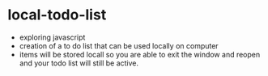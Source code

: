 # local-todo-list
- exploring javascript
- creation of a to do list that can be used locally on computer
- items will be stored locall so you are able to exit the window and reopen and your todo list will still
be active.

